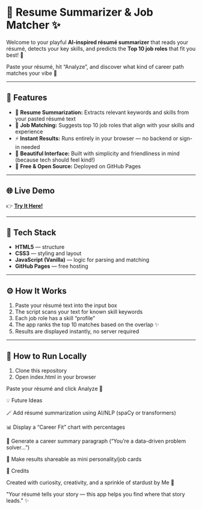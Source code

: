# 💼 Resume Summarizer & Job Matcher ✨

Welcome to your playful **AI-inspired résumé summarizer** that reads your résumé, detects your key skills, and predicts the **Top 10 job roles** that fit you best! 🌈  

Paste your résumé, hit “Analyze”, and discover what kind of career path matches your vibe 💫  

---

## 🌿 Features

- 🧠 **Resume Summarization:** Extracts relevant keywords and skills from your pasted résumé text  
- 🎯 **Job Matching:** Suggests top 10 job roles that align with your skills and experience  
- ⚡ **Instant Results:** Runs entirely in your browser — no backend or sign-in needed  
- 💬 **Beautiful Interface:** Built with simplicity and friendliness in mind (because tech should feel kind!)  
- 🌸 **Free & Open Source:** Deployed on GitHub Pages  

---

## 🌐 Live Demo

👉 **[Try It Here!]()**  
 

---

## 🧩 Tech Stack

- **HTML5** — structure  
- **CSS3** — styling and layout  
- **JavaScript (Vanilla)** — logic for parsing and matching  
- **GitHub Pages** — free hosting  

---

## ⚙️ How It Works

1. Paste your résumé text into the input box  
2. The script scans your text for known skill keywords  
3. Each job role has a skill “profile”  
4. The app ranks the top 10 matches based on the overlap ✨  
5. Results are displayed instantly, no server required  

---

## 🚀 How to Run Locally

1. Clone this repository
2. Open index.html in your browser

Paste your résumé and click Analyze 💼

💡 Future Ideas

🪄 Add résumé summarization using AI/NLP (spaCy or transformers)

📊 Display a “Career Fit” chart with percentages

💬 Generate a career summary paragraph (“You’re a data-driven problem solver...”)

🌈 Make results shareable as mini personality/job cards

🌸 Credits

Created with curiosity, creativity, and a sprinkle of stardust by Me 💛

"Your résumé tells your story — this app helps you find where that story leads." ✨
